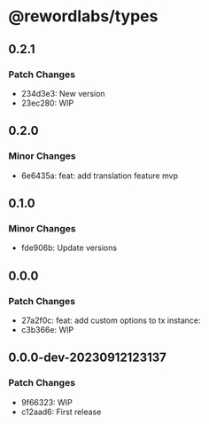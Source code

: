 # @rewordlabs/types

## 0.2.1

### Patch Changes

- 234d3e3: New version
- 23ec280: WIP

## 0.2.0

### Minor Changes

- 6e6435a: feat: add translation feature mvp

## 0.1.0

### Minor Changes

- fde906b: Update versions

## 0.0.0

### Patch Changes

- 27a2f0c: feat: add custom options to tx instance:
- c3b366e: WIP

## 0.0.0-dev-20230912123137

### Patch Changes

- 9f66323: WIP
- c12aad6: First release
